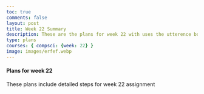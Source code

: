 ```yaml
---
toc: true
comments: false
layout: post
title: Week 22 Summary
description: These are the plans for week 22 with uses the utterence bot
type: plans
courses: { compsci: {week: 22} }
image: images/erfef.webp
---
```



#### Plans for week 22
These plans include detailed steps for week 22 assignment

<script src="https://utteranc.es/client.js"
    repo="srivaidyas/student2.0"
    issue-term="pathname"
    label="comments"
    theme="github-light"
    crossorigin="anonymous"
    async>
</script>


